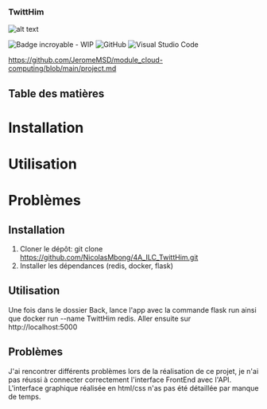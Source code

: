 ### TwittHim
![alt text](https://github.com/NicolasMbong/TwittHim/blob/main/Nicolas.M_twitters_logo_in_a_gloomy_style_5fc2e3ac-e0f2-48c9-88b6-87c554b86783%20(2).png)



![Badge incroyable - WIP](https://img.shields.io/badge/Badge_incroyable-WIP-orange?style=for-the-badge)
![GitHub](https://img.shields.io/badge/github-%23121011.svg?style=for-the-badge&logo=github&logoColor=white)
![Visual Studio Code](https://img.shields.io/badge/Visual%20Studio%20Code-0078d7.svg?style=for-the-badge&logo=visual-studio-code&logoColor=white)


https://github.com/JeromeMSD/module_cloud-computing/blob/main/project.md


## Table des matières
# Installation
# Utilisation
# Problèmes


## Installation



1. Cloner le dépôt: git clone https://github.com/NicolasMbong/4A_ILC_TwittHim.git
2. Installer les dépendances (redis, docker, flask)


## Utilisation

Une fois dans le dossier Back, lance l'app avec la commande flask run ainsi que docker run --name TwittHim redis.
Aller ensuite sur http://localhost:5000


## Problèmes

J'ai rencontrer différents problèmes lors de la réalisation de ce projet, je n'ai pas réussi à connecter correctement l'interface FrontEnd avec l'API.
L'interface graphique réalisée en html/css n'as pas été détaillée par manque de temps.
